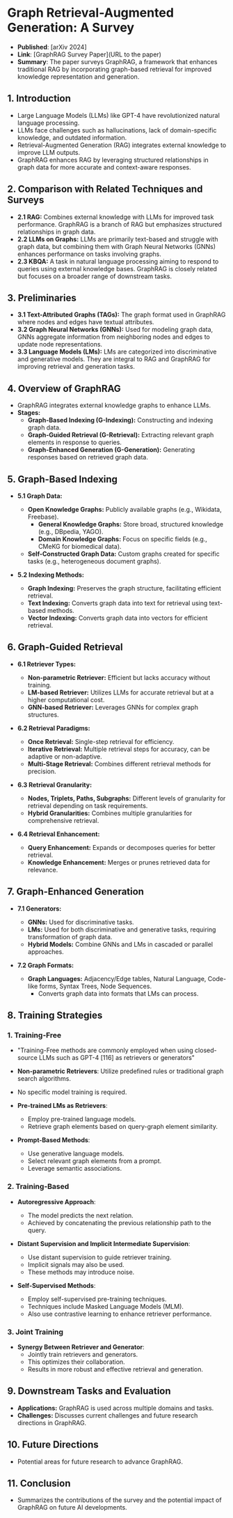# Graph Retrieval-Augmented Generation: A Survey
- **Published**: [arXiv 2024]
- **Link**: [GraphRAG Survey Paper](URL to the paper)
- **Summary**: The paper surveys GraphRAG, a framework that enhances traditional RAG by incorporating graph-based retrieval for improved knowledge representation and generation.

## 1. Introduction

- Large Language Models (LLMs) like GPT-4 have revolutionized natural language processing.
- LLMs face challenges such as hallucinations, lack of domain-specific knowledge, and outdated information.
- Retrieval-Augmented Generation (RAG) integrates external knowledge to improve LLM outputs.
- GraphRAG enhances RAG by leveraging structured relationships in graph data for more accurate and context-aware responses.

## 2. Comparison with Related Techniques and Surveys

- **2.1 RAG:** Combines external knowledge with LLMs for improved task performance. GraphRAG is a branch of RAG but emphasizes structured relationships in graph data.
- **2.2 LLMs on Graphs:** LLMs are primarily text-based and struggle with graph data, but combining them with Graph Neural Networks (GNNs) enhances performance on tasks involving graphs.
- **2.3 KBQA:** A task in natural language processing aiming to respond to queries using external knowledge bases. GraphRAG is closely related but focuses on a broader range of downstream tasks.

## 3. Preliminaries

- **3.1 Text-Attributed Graphs (TAGs):** The graph format used in GraphRAG where nodes and edges have textual attributes.
- **3.2 Graph Neural Networks (GNNs):** Used for modeling graph data, GNNs aggregate information from neighboring nodes and edges to update node representations.
- **3.3 Language Models (LMs):** LMs are categorized into discriminative and generative models. They are integral to RAG and GraphRAG for improving retrieval and generation tasks.

## 4. Overview of GraphRAG

- GraphRAG integrates external knowledge graphs to enhance LLMs.
- **Stages:**
  - **Graph-Based Indexing (G-Indexing):** Constructing and indexing graph data.
  - **Graph-Guided Retrieval (G-Retrieval):** Extracting relevant graph elements in response to queries.
  - **Graph-Enhanced Generation (G-Generation):** Generating responses based on retrieved graph data.

## 5. Graph-Based Indexing

- **5.1 Graph Data:**
  - **Open Knowledge Graphs:** Publicly available graphs (e.g., Wikidata, Freebase).
    - **General Knowledge Graphs:** Store broad, structured knowledge (e.g., DBpedia, YAGO).
    - **Domain Knowledge Graphs:** Focus on specific fields (e.g., CMeKG for biomedical data).
  - **Self-Constructed Graph Data:** Custom graphs created for specific tasks (e.g., heterogeneous document graphs).

- **5.2 Indexing Methods:**
  - **Graph Indexing:** Preserves the graph structure, facilitating efficient retrieval.
  - **Text Indexing:** Converts graph data into text for retrieval using text-based methods.
  - **Vector Indexing:** Converts graph data into vectors for efficient retrieval.

## 6. Graph-Guided Retrieval

- **6.1 Retriever Types:**
  - **Non-parametric Retriever:** Efficient but lacks accuracy without training.
  - **LM-based Retriever:** Utilizes LLMs for accurate retrieval but at a higher computational cost.
  - **GNN-based Retriever:** Leverages GNNs for complex graph structures.

- **6.2 Retrieval Paradigms:**
  - **Once Retrieval:** Single-step retrieval for efficiency.
  - **Iterative Retrieval:** Multiple retrieval steps for accuracy, can be adaptive or non-adaptive.
  - **Multi-Stage Retrieval:** Combines different retrieval methods for precision.

- **6.3 Retrieval Granularity:**
  - **Nodes, Triplets, Paths, Subgraphs:** Different levels of granularity for retrieval depending on task requirements.
  - **Hybrid Granularities:** Combines multiple granularities for comprehensive retrieval.

- **6.4 Retrieval Enhancement:**
  - **Query Enhancement:** Expands or decomposes queries for better retrieval.
  - **Knowledge Enhancement:** Merges or prunes retrieved data for relevance.

## 7. Graph-Enhanced Generation

- **7.1 Generators:**
  - **GNNs:** Used for discriminative tasks.
  - **LMs:** Used for both discriminative and generative tasks, requiring transformation of graph data.
  - **Hybrid Models:** Combine GNNs and LMs in cascaded or parallel approaches.

- **7.2 Graph Formats:**
  - **Graph Languages:** Adjacency/Edge tables, Natural Language, Code-like forms, Syntax Trees, Node Sequences.
    - Converts graph data into formats that LMs can process.

## 8. Training Strategies

### 1. Training-Free

- "Training-Free methods are commonly employed when using closed-source LLMs such as GPT-4 [116] as retrievers or generators"
- **Non-parametric Retrievers**: Utilize predefined rules or traditional graph search algorithms.
- No specific model training is required.
  
- **Pre-trained LMs as Retrievers**:
  - Employ pre-trained language models.
  - Retrieve graph elements based on query-graph element similarity.
  
- **Prompt-Based Methods**:
  - Use generative language models.
  - Select relevant graph elements from a prompt.
  - Leverage semantic associations.

### 2. Training-Based

- **Autoregressive Approach**:
  - The model predicts the next relation.
  - Achieved by concatenating the previous relationship path to the query.
  
- **Distant Supervision and Implicit Intermediate Supervision**:
  - Use distant supervision to guide retriever training.
  - Implicit signals may also be used.
  - These methods may introduce noise.

- **Self-Supervised Methods**:
  - Employ self-supervised pre-training techniques.
  - Techniques include Masked Language Models (MLM).
  - Also use contrastive learning to enhance retriever performance.

### 3. Joint Training

- **Synergy Between Retriever and Generator**:
  - Jointly train retrievers and generators.
  - This optimizes their collaboration.
  - Results in more robust and effective retrieval and generation.

## 9. Downstream Tasks and Evaluation

- **Applications:** GraphRAG is used across multiple domains and tasks.
- **Challenges:** Discusses current challenges and future research directions in GraphRAG.

## 10. Future Directions

- Potential areas for future research to advance GraphRAG.

## 11. Conclusion

- Summarizes the contributions of the survey and the potential impact of GraphRAG on future AI developments.

